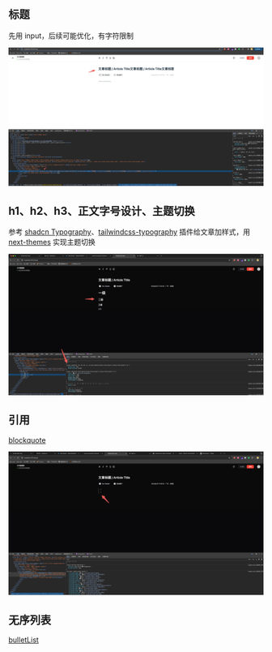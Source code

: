 ## 标题

先用 input，后续可能优化，有字符限制

![alt text](image.png)

## h1、h2、h3、正文字号设计、主题切换

参考 [shadcn Typography](https://ui.shadcn.com/docs/components/typography)、[tailwindcss-typography](https://github.com/tailwindlabs/tailwindcss-typography) 插件给文章加样式，用 [next-themes](https://ui.shadcn.com/docs/dark-mode/next) 实现主题切换

![alt text](image-1.png)

## 引用

[blockquote](https://tiptap.dev/docs/editor/api/nodes/blockquote)

![alt text](image-2.png)

## 无序列表

[bulletList](https://tiptap.dev/docs/editor/api/nodes/bullet-list)
